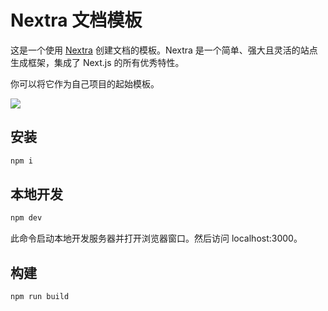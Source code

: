 # Nextra 文档模板

这是一个使用 [Nextra](https://nextra.site) 创建文档的模板。Nextra 是一个简单、强大且灵活的站点生成框架，集成了 Next.js 的所有优秀特性。

你可以将它作为自己项目的起始模板。

[![](https://edgeone.ai/media/64ec487b-fba7-4815-bb8d-3cfdac1a377f.png)](https://nextra-docs-template.edgeone.app/)

## 安装
```bash
npm i
```

## 本地开发

```bash
npm dev
```

此命令启动本地开发服务器并打开浏览器窗口。然后访问 localhost:3000。

## 构建

```bash
npm run build
```